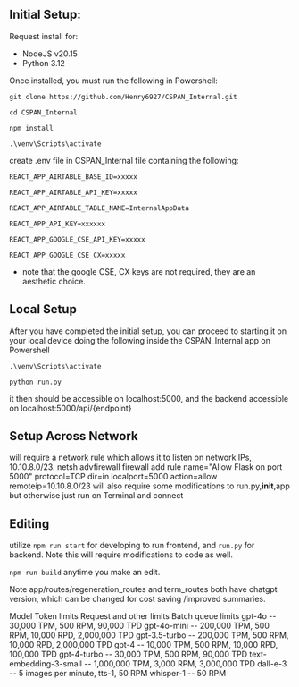 ## Initial Setup:

Request install for:
* NodeJS v20.15
* Python 3.12

Once installed, you must run the following in Powershell:

```
git clone https://github.com/Henry6927/CSPAN_Internal.git

cd CSPAN_Internal

npm install

.\venv\Scripts\activate
```

create .env file in CSPAN_Internal file containing the following:

```
REACT_APP_AIRTABLE_BASE_ID=xxxxx

REACT_APP_AIRTABLE_API_KEY=xxxxx

REACT_APP_AIRTABLE_TABLE_NAME=InternalAppData

REACT_APP_API_KEY=xxxxxx

REACT_APP_GOOGLE_CSE_API_KEY=xxxxx

REACT_APP_GOOGLE_CSE_CX=xxxxx
```

* note that the google CSE, CX keys are not required, they are an aesthetic choice.


## Local Setup
After you have completed the initial setup, you can proceed to starting it on your local device doing the following inside the CSPAN_Internal app on Powershell 
```
.\venv\Scripts\activate

python run.py
```

it then should be accessible on localhost:5000, and the backend accessible on localhost:5000/api/{endpoint} 
## Setup Across Network 
will require a network rule which allows it to listen on network IPs, 10.10.8.0/23.
netsh advfirewall firewall add rule name="Allow Flask on port 5000" protocol=TCP dir=in localport=5000 action=allow remoteip=10.10.8.0/23
will also require some modifications to run.py,__init__,app but otherwise just run on Terminal and connect 

## Editing
utilize `npm run start` for developing to run frontend, and `run.py` for backend. Note this will require modifications to code as well.

`npm run build` anytime you make an edit.

Note app/routes/regeneration_routes and term_routes both have chatgpt version, which can be changed for cost saving /improved summaries. 

Model	Token limits	Request and other limits	Batch queue limits
gpt-4o -- 30,000 TPM, 500 RPM, 90,000 TPD
gpt-4o-mini -- 200,000 TPM, 500 RPM, 10,000 RPD, 2,000,000 TPD
gpt-3.5-turbo	-- 200,000 TPM, 500 RPM, 10,000 RPD, 2,000,000 TPD
gpt-4	-- 10,000 TPM, 500 RPM, 10,000 RPD, 100,000 TPD
gpt-4-turbo -- 30,000 TPM, 500 RPM, 90,000 TPD
text-embedding-3-small	-- 1,000,000 TPM, 3,000 RPM, 3,000,000 TPD
dall-e-3 -- 5 images per minute, tts-1, 50 RPM
whisper-1	-- 50 RPM

